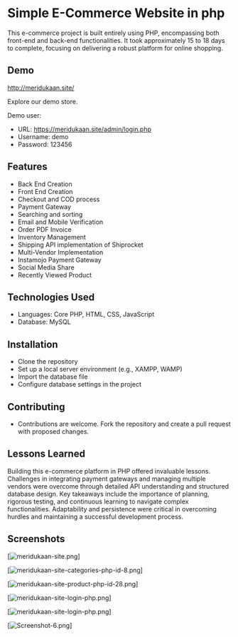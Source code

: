 
# Simple E-Commerce Website in php

This e-commerce project is built entirely using PHP, encompassing both front-end and back-end functionalities. It took approximately 15 to 18 days to complete, focusing on delivering a robust platform for online shopping.




## Demo

http://meridukaan.site/

Explore our demo store.

Demo user:
- URL: https://meridukaan.site/admin/login.php
- Username: demo
- Password: 123456
## Features

- Back End Creation
- Front End Creation
- Checkout and COD process
- Payment Gateway
- Searching and sorting
- Email and Mobile Verification
- Order PDF Invoice
- Inventory Management
- Shipping API implementation of Shiprocket
- Multi-Vendor Implementation
- Instamojo Payment Gateway
- Social Media Share
- Recently Viewed Product

## Technologies Used

- Languages: Core PHP, HTML, CSS, JavaScript
- Database: MySQL





## Installation

- Clone the repository
- Set up a local server environment (e.g., XAMPP, WAMP)
- Import the database file
- Configure database settings in the project
## Contributing

- Contributions are welcome. Fork the repository and create a pull request with proposed changes.
## Lessons Learned

Building this e-commerce platform in PHP offered invaluable lessons. Challenges in integrating payment gateways and managing multiple vendors were overcome through detailed API understanding and structured database design. Key takeaways include the importance of planning, rigorous testing, and continuous learning to navigate complex functionalities. Adaptability and persistence were critical in overcoming hurdles and maintaining a successful development process.


## Screenshots

[![meridukaan-site.png](https://i.postimg.cc/mrGrW8XG/meridukaan-site.png)]

[![meridukaan-site-categories-php-id-8.png](https://i.postimg.cc/fyjbLXJr/meridukaan-site-categories-php-id-8.png)]

[![meridukaan-site-product-php-id-28.png](https://i.postimg.cc/JzH958Q1/meridukaan-site-product-php-id-28.png)]

[![meridukaan-site-login-php.png](https://i.postimg.cc/prgB2w5Z/meridukaan-site-login-php.png)]

[![meridukaan-site-login-php.png](https://i.postimg.cc/prgB2w5Z/meridukaan-site-login-php.png)]

[![Screenshot-6.png](https://i.postimg.cc/HLp8xPQ9/Screenshot-6.png)]

